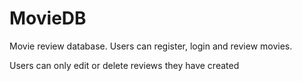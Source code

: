 # MovieDB

Movie review database. Users can register, login and review movies.

Users can only edit or delete reviews they have created 
